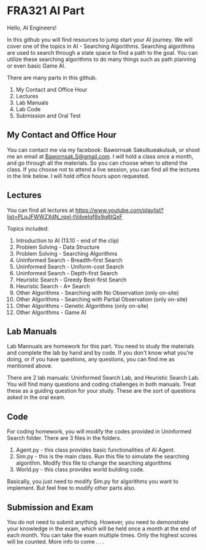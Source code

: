 # FRA321 AI Part

Hello, AI Engineers!

In this github you will find resources to jump start your AI journey. We will cover one of the topics in AI - Searching Algorithms. Searching algorithms are used to search through a state space to find a path to the goal. You can utilize these searching algorithms to do many things such as path planning or even basic Game AI.

There are many parts in this github.
1. My Contact and Office Hour
2. Lectures
3. Lab Manuals
4. Lab Code
5. Submission and Oral Test

## My Contact and Office Hour

You can contact me via my facebook: Bawornsak Sakulkueakulsuk, or shoot me an email at Bawornsak.S@gmail.com.
I will hold a class once a month, and go through all the materials. So you can choose when to attend the class. If you choose not to attend a live session, you can find all the lectures in the link below. I will hold office hours upon requested.  

## Lectures

You can find all lectures at https://www.youtube.com/playlist?list=PLpJFWWZXdN_rqxl-tVdyeIqf8x9q6tQxF

Topics included:
1. Introduction to AI (13.10 - end of the clip)
2. Problem Solving - Data Structure
3. Problem Solving - Searching Algorithms
4. Uninformed Search - Breadth-first Search
5. Uninformed Search - Uniform-cost Search
6. Uninformed Search - Depth-first Search
7. Heuristic Search - Greedy Best-first Search
8. Heuristic Search - A* Search
9. Other Algorithms - Searching with No Observation (only on-site)
10. Other Algorithms - Searching with Partial Observation (only on-site)
11. Other Algorithms - Genetic Algorithms (only on-site)
12. Other Algorithms - Game AI


## Lab Manuals

Lab Mannuals are homework for this part. You need to study the materials and complete the lab by hand and by code. If you don't know what you're doing, or if you have questions, any questions, you can find me as mentioned above. 

There are 2 lab manuals: Uninformed Search Lab, and Heuristic Search Lab. You will find many questions and coding challenges in both manuals. Treat these as a guiding question for your study. These are the sort of questions asked in the oral exam.


## Code

For coding homework, you will modify the codes provided in Uninformed Search folder. There are 3 files in the folders.
1. Agent.py - this class provides basic functionalities of AI Agent.
2. Sim.py - this is the main class. Run this file to simulate the searching algorithm. Modify this file to change the searching algorithms
3. World.py - this class provides world building code.

Basically, you just need to modify Sim.py for algorithms you want to implement. But feel free to modify other parts also.


## Submission and Exam

You do not need to submit anything. However, you need to demonstrate your knowledge in the exam, which will be held once a month at the end of each month. You can take the exam multiple times. Only the highest scores will be counted. More info to come . . . 
